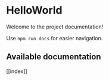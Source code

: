 # HelloWorld

Welcome to the project documentation!

Use `npm run docs` for easier navigation.

## Available documentation

[[index]]
